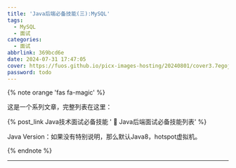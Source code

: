 ```yaml
---
title: 'Java后端必备技能(三):MySQL'
tags:
  - MySQL
  - 面试
categories:
  - 面试
abbrlink: 369bcd6e
date: 2024-07-31 17:47:05
cover: https://fuos.github.io/picx-images-hosting/20240801/cover3.7egojpmmk5.webp
password: todo
---
```


{% note orange 'fas fa-magic' %}

这是一个系列文章，完整列表在这里：

{% post_link Java技术面试必备技能 ' 🚀 Java后端面试必备技能列表' %}

Java Version：如果没有特别说明，那么默认Java8，hotspot虚拟机。

{% endnote %}

***




